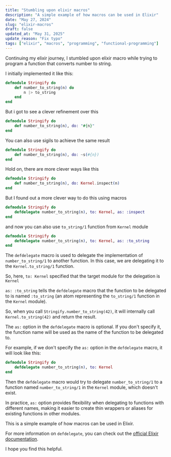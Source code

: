 ```yaml
---
title: "Stumbling upon elixir macros"
description: "A simple example of how macros can be used in Elixir"
date: "May 27, 2024"
slug: "elixir-macros"
draft: false
updated_at: "May 31, 2025"
update_reason: "Fix typo"
tags: ["elixir", "macros", "programming", "functional-programming"]
---
```


Continuing my elixir journey, I stumbled upon elixir macro while trying to program a function that converts number to string.

I initially implemented it like this:

```elixir
defmodule Stringify do
    def number_to_string(n) do
        n |> to_string
    end
end
```

But i got to see a clever refinement over this

```elixir
defmodule Stringify do
    def number_to_string(n), do: "#{n}"
end
```

You can also use sigils to achieve the same result

```elixir
defmodule Stringify do
    def number_to_string(n), do: ~s(#{n})
end
```

Hold on, there are more clever ways like this

```elixir
defmodule Stringify do
    def number_to_string(n), do: Kernel.inspect(n)
end
```

But I found out a more clever way to do this using macros

```elixir
defmodule Stringify do
    defdelegate number_to_string(n), to: Kernel, as: :inspect
end
```

and now you can also use `to_string/1` function from `Kernel` module

```elixir
defmodule Stringify do
    defdelegate number_to_string(n), to: Kernel, as: :to_string
end
```

The `defdelegate` macro is used to delegate the implementation of `number_to_string/1` to another function. In this case, we are delegating it to the `Kernel.to_string/1` function.

So, here, `to: Kernel` specified that the target module for the delegation is `Kernel`

`as: :to_string` tells the `defdelegate` macro that the function to be delegated to is named `:to_string` (an atom representing the `to_string/1` function in the `Kernel` module).

So, when you call `Stringify.number_to_string(42)`, it will internally call `Kernel.to_string(42)` and return the result.

The `as:` option in the `defdelegate` macro is optional. If you don't specify it, the function name will be used as the name of the function to be delegated to.

For example, if we don't specify the `as:` option in the `defdelegate` macro, it will look like this:

```elixir
defmodule Stringify do
    defdelegate number_to_string(n), to: Kernel
end
```

Then the `defdelegate` macro would try to delegate `number_to_string/1` to a function named `number_to_string/1` in the `Kernel` module, which doesn't exist.

In practice, `as:` option provides flexibility when delegating to functions with different names, making it easier to create thin wrappers or aliases for existing functions in other modules.

This is a simple example of how macros can be used in Elixir.

For more information on `defdelegate`, you can check out the [official Elixir documentation](https://hexdocs.pm/elixir/Kernel.html#defdelegate/2).

I hope you find this helpful.
